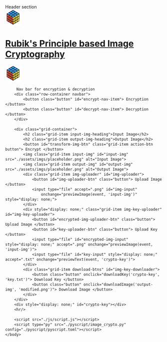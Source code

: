 <!DOCTYPE html>
<html lang="en">
    <head>
        <title>Rubik's Principle based Image Cryptography</title>
        <meta charset="UTF-8">
        <link rel="icon" href="./assets/icons/rubik.ico" type="image/x-icon">
        <link rel="stylesheet" href="./css/style.css"/>
        <link rel="stylesheet" href="https://pyscript.net/releases/2023.11.1/core.css" />
        <link rel="preconnect" href="https://fonts.googleapis.com">
        <link rel="preconnect" href="https://fonts.gstatic.com" crossorigin>
        <link href="https://fonts.googleapis.com/css2?family=Merriweather:wght@700&display=swap" rel="stylesheet">
        <script type="module" src="https://pyscript.net/releases/2023.11.1/core.js"></script>
    </head>
    <body>
         Header section 
        <div class="row-container heading">
            <img src="./assets/icons/rubik.ico" width="50px" height="50px"/>
            <h1><a href="https://www.hindawi.com/journals/jece/2012/173931/" target="blank">Rubik's Principle based Image Cryptography</a></h1>
            <img src="./assets/icons/rubik.ico" width="50px" height="50px"/>
        </div>

         Nav bar for encryption & decryption 
        <div class="row-container navbar">
            <button class="button" id="encrypt-nav-item"> Encryption </button>
            <button class="button" id="decrypt-nav-item"> Decryption </button>
        </div>

        <div class="grid-container">
            <h2 class="grid-item input-img-heading">Input Image</h2>
            <h2 class="grid-item output-img-heading">Output Image</h2>
            <button id="transform-img-btn" class="grid-item action-btn button"> Encrypt </button>
            <img class="grid-item input-img" id="input-img" src="./assets/imgs/placeholder.png" alt="Input Image">
            <img class="grid-item output-img" id="output-img" src="./assets/imgs/placeholder.png" alt="Output Image">
            <div class="grid-item img-uploader" id="img-uploader">
                <button id="img-uploader-btn" class="button"> Upload Image </button>
                <input type="file" accept=".png" id="img-input"
                    onchange="previewImage(event, 'input-img')" style="display: none;">
            </div>
            <div style="display: none;" class="grid-item img-key-uploader" id="img-key-uploader">
                <button id="encrypted-img-uploader-btn" class="button"> Upload Image </button>
                <button id="key-uploader-btn" class="button"> Upload Key </button>
                <input type="file" id="encrypted-img-input" style="display: none;" accept=".png" onchange="previewImage(event, 'input-img')">
                <input type="file" id="key-input" style="display: none;" accept=".txt" onchange="previewText(event, 'crypto-key')">
            </div>
            <div class="grid-item download-btns" id="img-key-downloader">
                <button class="button" onclick="downloadKey('crypto-key', 'key.txt')"> Download Key </button>
                <button class="button" onclick="downloadImage('output-img', 'modified.png')"> Download Image </button>
            </div>
        </div>
        <div style="display: none;" id="crypto-key"></div>
        <hr/>

        <script src="./js/script.js"></script>
        <script type="py" src="./pyscript/image_crypto.py" config="./pyscript/pyscript.toml"></script>
    </body>
</html>
